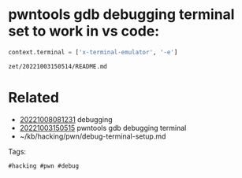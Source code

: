 # pwntools gdb debugging terminal set to work in vs code:
```python
context.terminal = ['x-terminal-emulator', '-e']
```

` zet/20221003150514/README.md `

# Related

- [20221008081231](/zet/20221008081231/README.md) debugging
- [20221003150515](/zet/20221003150515/README.md) pwntools gdb debugging terminal
- ~/kb/hacking/pwn/debug-terminal-setup.md

Tags:

    #hacking #pwn #debug 
